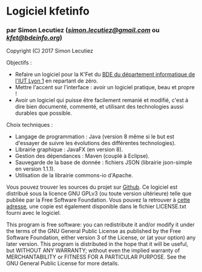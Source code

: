# Logiciel **kfetinfo**
### par **Simon Lecutiez** ([_simon.lecutiez@gmail.com_](mailto:simon.lecutiez@gmail.com) ou [_kfet@bdeinfo.org_](mailto:kfet@bdeinfo.org))

Copyright (C) 2017 Simon Lecutiez

Objectifs :
- Refaire un logiciel pour la K'Fet du [BDE du département informatique de l'IUT Lyon 1](https://www.facebook.com/bde.info.lyon/) en repartant de zéro.
- Mettre l'accent sur l'interface : avoir un logiciel pratique, beau et propre !
- Avoir un logiciel qui puisse être facilement remanié et modifié, c'est à dire bien documenté, commenté, et utilisant des technologies aussi durables que possible.

Choix techniques :
- Langage de programmation : Java (version 8 même si le but est d'essayer de suivre les évolutions des différentes technologies).
- Librairie graphique : JavaFX (en version 8).
- Gestion des dépendances : Maven (couplé à Eclipse).
- Sauvegarde de la base de donnée : fichiers JSON (librairie json-simple en version 1.1.1).
- Utilisation de la librairie commons-io d'Apache.

Vous pouvez trouver les sources du projet sur [Github](https://github.com/Rbird0/kfetinfo).
Ce logiciel est distribué sous la licence GNU GPLv3 (ou toute version ultérieure) telle que publiée par la Free Software Foundation. Vous pouvez la retrouver à [cette adresse](https://www.gnu.org/licenses/#GPL), une copie est également disponible dans le fichier LICENSE.txt fourni avec le logiciel.

This program is free software: you can redistribute it and/or modify it under the terms of the GNU General Public License as published by the Free Software Foundation, either version 3 of the License, or (at your option) any later version. This program is distributed in the hope that it will be useful, but WITHOUT ANY WARRANTY; without even the implied warranty of MERCHANTABILITY or FITNESS FOR A PARTICULAR PURPOSE. See the GNU General Public License for more details.